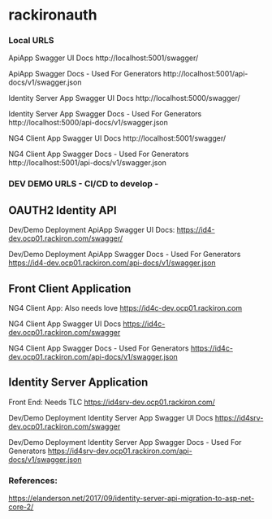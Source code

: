 # rackironauth

### Local URLS 
ApiApp Swagger UI Docs
http://localhost:5001/swagger/

ApiApp Swagger Docs - Used For Generators
http://localhost:5001/api-docs/v1/swagger.json


Identity Server App Swagger UI Docs
http://localhost:5000/swagger/

Identity Server App Swagger Docs - Used For Generators
http://localhost:5000/api-docs/v1/swagger.json



NG4 Client App Swagger UI Docs
http://localhost:5001/swagger/

NG4 Client App Swagger Docs - Used For Generators
http://localhost:5001/api-docs/v1/swagger.json



### DEV DEMO URLS - CI/CD to develop - 

OAUTH2 Identity API
----

Dev/Demo Deployment ApiApp Swagger UI Docs:
https://id4-dev.ocp01.rackiron.com/swagger/

Dev/Demo Deployment ApiApp Swagger Docs - Used For Generators
https://id4-dev.ocp01.rackiron.com/api-docs/v1/swagger.json

Front Client Application
----
NG4 Client App: Also needs love
https://id4c-dev.ocp01.rackiron.com

NG4 Client App Swagger UI Docs
https://id4c-dev.ocp01.rackiron.com/swagger

NG4 Client App Swagger Docs - Used For Generators
https://id4c-dev.ocp01.rackiron.com/api-docs/v1/swagger.json


Identity Server Application
----
Front End: Needs TLC
https://id4srv-dev.ocp01.rackiron.com/

Dev/Demo Deployment Identity Server App Swagger UI Docs
https://id4srv-dev.ocp01.rackiron.com/swagger

Dev/Demo Deployment Identity Server App Swagger Docs - Used For Generators
https://id4srv-dev.ocp01.rackiron.com/api-docs/v1/swagger.json







### References:

https://elanderson.net/2017/09/identity-server-api-migration-to-asp-net-core-2/





